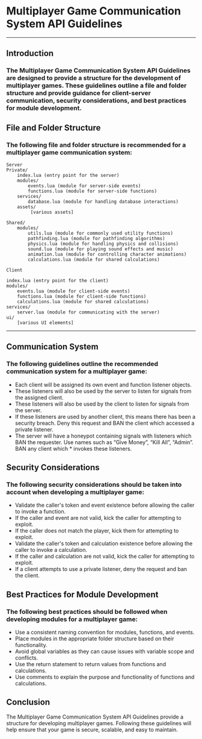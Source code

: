 # Multiplayer Game Communication System API Guidelines
---
## Introduction
### The Multiplayer Game Communication System API Guidelines are designed to provide a structure for the development of multiplayer games. These guidelines outline a file and folder structure and provide guidance for client-server communication, security considerations, and best practices for module development.

## File and Folder Structure
### The following file and folder structure is recommended for a multiplayer game communication system:
```
Server
Private/
    index.lua (entry point for the server)
    modules/
        events.lua (module for server-side events)
        functions.lua (module for server-side functions)
    services/
        database.lua (module for handling database interactions)
    assets/
         [various assets]

Shared/
    modules/
        utils.lua (module for commonly used utility functions)
        pathfinding.lua (module for pathfinding algorithms)
        physics.lua (module for handling physics and collisions)
        sound.lua (module for playing sound effects and music)
        animation.lua (module for controlling character animations)
        calculations.lua (module for shared calculations)
        
Client

index.lua (entry point for the client)
modules/
    events.lua (module for client-side events)
    functions.lua (module for client-side functions)
    calculations.lua (module for shared calculations)
services/
    server.lua (module for communicating with the server)
ui/
    [various UI elements]
```
---
## Communication System
### The following guidelines outline the recommended communication system for a multiplayer game:
* Each client will be assigned its own event and function listener objects.
* These listeners will also be used by the server to listen for signals from the assigned client.
* These listeners will also be used by the client to listen for signals from the server.
* If these listeners are used by another client, this means there has been a security breach. Deny this request and BAN the client which accessed a private listener.
* The server will have a honeypot containing signals with listeners which BAN the requester. Use names such as “Give Money”, “Kill All”, “Admin”. BAN any client which * invokes these listeners.
## Security Considerations
### The following security considerations should be taken into account when developing a multiplayer game:
* Validate the caller's token and event existence before allowing the caller to invoke a function.
* If the caller and event are not valid, kick the caller for attempting to exploit.
* If the caller does not match the player, kick them for attempting to exploit.
* Validate the caller's token and calculation existence before allowing the caller to invoke a calculation.
* If the caller and calculation are not valid, kick the caller for attempting to exploit.
* If a client attempts to use a private listener, deny the request and ban the client.
## Best Practices for Module Development
### The following best practices should be followed when developing modules for a multiplayer game:
* Use a consistent naming convention for modules, functions, and events.
* Place modules in the appropriate folder structure based on their functionality.
* Avoid global variables as they can cause issues with variable scope and conflicts.
* Use the return statement to return values from functions and calculations.
* Use comments to explain the purpose and functionality of functions and calculations.

## Conclusion
The Multiplayer Game Communication System API Guidelines provide a structure for developing multiplayer games. Following these guidelines will help ensure that your game is secure, scalable, and easy to maintain.
